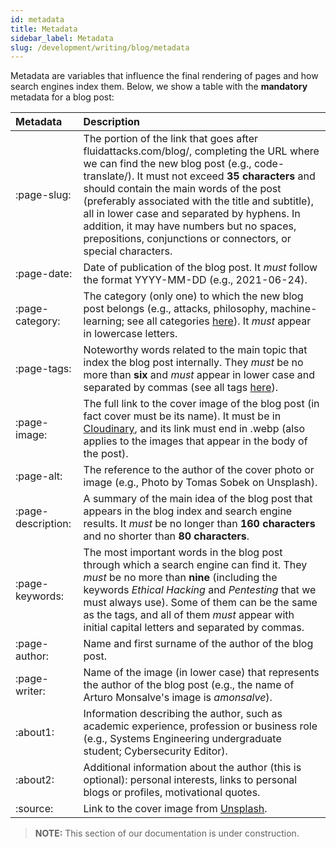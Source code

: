```yaml
---
id: metadata
title: Metadata
sidebar_label: Metadata
slug: /development/writing/blog/metadata
---
```


Metadata are variables that influence the final rendering of pages
and how search engines index them.
Below, we show a table with the **mandatory** metadata for a blog post:

|Metadata             |Description                                    |
|:--------------------|:----------------------------------------------|
|:page-slug:          |The portion of the link that goes after fluidattacks.com/blog/, completing the URL where we can find the new blog post (e.g., code-translate/). It must not exceed **35 characters** and should contain the main words of the post (preferably associated with the title and subtitle), all in lower case and separated by hyphens. In addition, it may have numbers but no spaces, prepositions, conjunctions or connectors, or special characters.|
|:page-date:          |Date of publication of the blog post. It *must* follow the format YYYY-MM-DD (e.g., 2021-06-24).|
|:page-category:      |The category (only one) to which the new blog post belongs (e.g., attacks, philosophy, machine-learning; see all categories [here](https://fluidattacks.com/blog/categories/)). It *must* appear in lowercase letters.|
|:page-tags:          |Noteworthy words related to the main topic that index the blog post internally. They *must* be no more than **six** and *must* appear in lower case and separated by commas (see all tags [here](https://fluidattacks.com/blog/tags/)).|
|:page-image:         |The full link to the cover image of the blog post (in fact cover must be its name). It must be in [Cloudinary](https://cloudinary.com/), and its link must end in .webp (also applies to the images that appear in the body of the post).|
|:page-alt:           |The reference to the author of the cover photo or image (e.g., Photo by Tomas Sobek on Unsplash).|
|:page-description:   |A summary of the main idea of the blog post that appears in the blog index and search engine results. It *must* be no longer than **160 characters** and no shorter than **80 characters**.                                            |
|:page-keywords:      |The most important words in the blog post through which a search engine can find it. They *must* be no more than **nine** (including the keywords *Ethical Hacking* and *Pentesting* that we must always use). Some of them can be the same as the tags, and all of them *must* appear with initial capital letters and separated by commas.|
|:page-author:        |Name and first surname of the author of the blog post.|
|:page-writer:        |Name of the image (in lower case) that represents the author of the blog post (e.g., the name of Arturo Monsalve's image is *amonsalve*).|
|:about1:             |Information describing the author, such as academic experience, profession or business role (e.g., Systems Engineering undergraduate student; Cybersecurity Editor).|
|:about2:             |Additional information about the author (this is optional): personal interests, links to personal blogs or profiles, motivational quotes.|
|:source:             |Link to the cover image from [Unsplash](https://unsplash.com/).|

> **NOTE:**
> This section of our documentation is under construction.

